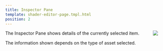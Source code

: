 ```yaml
---
title: Inspector Pane
template: shader-editor-page.tmpl.html
position: 2
---
```


<img src="/images/shader-editor/inspector-pane.png" style="float: right; padding: 20px; padding-top: 0px;"></img>

The Inspector Pane shows details of the currently selected item.

The information shown depends on the type of asset selected.